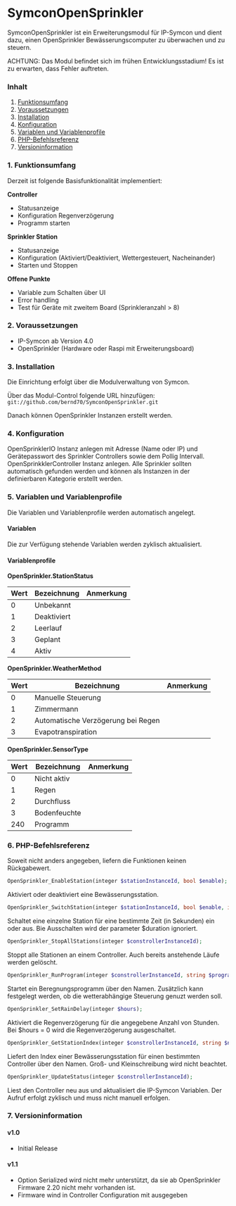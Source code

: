 # SymconOpenSprinkler

SymconOpenSprinkler ist ein Erweiterungsmodul für IP-Symcon und dient dazu, einen OpenSprinkler Bewässerungscomputer zu überwachen und zu steuern.

ACHTUNG: Das Modul befindet sich im frühen Entwicklungsstadium! Es ist zu erwarten, dass Fehler auftreten.

### Inhalt

1. [Funktionsumfang](#1-funktionsumfang)
2. [Voraussetzungen](#2-voraussetzungen)
3. [Installation](#3-installation)
4. [Konfiguration](#4-konfiguration)
5. [Variablen und Variablenprofile](#5-variablen-und-variablenprofile)
6. [PHP-Befehlsreferenz](#6-php-befehlsreferenz)
7. [Versioninformation](#7-versionsinformation)

### 1. Funktionsumfang

Derzeit ist folgende Basisfunktionalität implementiert:

__Controller__

- Statusanzeige
- Konfiguration Regenverzögerung
- Programm starten

__Sprinkler Station__

- Statusanzeige
- Konfiguration (Aktiviert/Deaktiviert, Wettergesteuert, Nacheinander)
- Starten und Stoppen

__Offene Punkte__

- Variable zum Schalten über UI
- Error handling
- Test für Geräte mit zweitem Board (Sprinkleranzahl > 8)

### 2. Voraussetzungen

- IP-Symcon ab Version 4.0
- OpenSprinkler (Hardware oder Raspi mit Erweiterungsboard)

### 3. Installation

Die Einrichtung erfolgt über die Modulverwaltung von Symcon.

Über das Modul-Control folgende URL hinzufügen: `git://github.com/bernd70/SymconOpenSprinkler.git`

Danach können OpenSprinkler Instanzen erstellt werden.

### 4. Konfiguration

OpenSprinklerIO Instanz anlegen mit Adresse (Name oder IP) und Gerätepasswort des Sprinkler Controllers sowie dem Pollig Intervall.
OpenSprinkklerController Instanz anlegen. Alle Sprinkler sollten automatisch gefunden werden und können als Instanzen in der definierbaren Kategorie erstellt werden.

### 5. Variablen und Variablenprofile

Die Variablen und Variablenprofile werden automatisch angelegt.

#### Variablen

Die zur Verfügung stehende Variablen werden zyklisch aktualisiert.

#### Variablenprofile

__OpenSprinkler.StationStatus__

Wert | Bezeichnung     | Anmerkung
---- | --------------- | -----------------
0    | Unbekannt       |
1    | Deaktiviert     |
2    | Leerlauf        |
3    | Geplant         |
4    | Aktiv           |

__OpenSprinkler.WeatherMethod__

Wert | Bezeichnung                        | Anmerkung
---- | ---------------------------------- | ------------------
0    | Manuelle Steuerung                 |
1    | Zimmermann                         |
2    | Automatische Verzögerung bei Regen |
3    | Evapotranspiration                 |

__OpenSprinkler.SensorType__

Wert | Bezeichnung     | Anmerkung
---- | --------------- | -----------------
0    | Nicht aktiv     |
1    | Regen           |
2    | Durchfluss      |
3    | Bodenfeuchte    |
240  | Programm        |

### 6. PHP-Befehlsreferenz

Soweit nicht anders angegeben, liefern die Funktionen keinen Rückgabewert.

```php
OpenSprinkler_EnableStation(integer $stationInstanceId, bool $enable);
```
Aktiviert oder deaktiviert eine Bewässerungsstation.

```php
OpenSprinkler_SwitchStation(integer $stationInstanceId, bool $enable, int $duration);
```
Schaltet eine einzelne Station für eine bestimmte Zeit (in Sekunden) ein oder aus. Bie Ausschalten wird der parameter $duration ignoriert.

```php
OpenSprinkler_StopAllStations(integer $constrollerInstanceId);
```
Stoppt alle Stationen an einem Controller. Auch bereits anstehende Läufe werden gelöscht.

```php
OpenSprinkler_RunProgram(integer $constrollerInstanceId, string $programName, bool $useWeather);
```
Startet ein Beregnungsprogramm über den Namen. Zusätzlich kann festgelegt werden, ob die wetterabhängige Steuerung genuzt werden soll.

```php
OpenSprinkler_SetRainDelay(integer $hours);
```
Aktiviert die Regenverzögerung für die angegebene Anzahl von Stunden. Bei $hours = 0 wird die Regenverzögerung ausgeschaltet.

```php
OpenSprinkler_GetStationIndex(integer $constrollerInstanceId, string $name) : int;
```
Liefert den Index einer Bewässerungsstation für einen bestimmten Controller über den Namen. Groß- und Kleinschreibung wird nicht beachtet.

```php
OpenSprinkler_UpdateStatus(integer $constrollerInstanceId);
```
Liest den Controller neu aus und aktualisiert die IP-Symcon Variablen. Der Aufruf erfolgt zyklisch und muss nicht manuell erfolgen.


### 7. Versioninformation

#### v1.0

- Initial Release

#### v1.1

- Option Serialized wird nicht mehr unterstützt, da sie ab OpenSprinkler Firmware 2.20 nicht mehr vorhanden ist.
- Firmware wind in Controller Configuration mit ausgegeben

